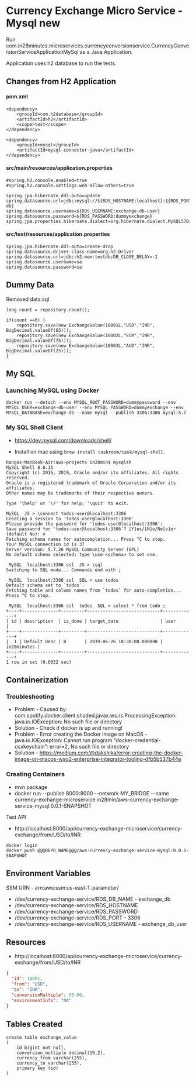 # Currency Exchange Micro Service - Mysql new

Run com.in28minutes.microservices.currencyconversionservice.CurrencyConversionServiceApplicationMySql as a Java Application.

Application uses h2 database to run the tests.

## Changes from H2 Application

#### pom.xml

```
<dependency>
	<groupId>com.h2database</groupId>
	<artifactId>h2</artifactId>
	<scope>test</scope>
</dependency>

<dependency>
	<groupId>mysql</groupId>
	<artifactId>mysql-connector-java</artifactId>
</dependency>
```

#### src/main/resources/application.properties

```
#spring.h2.console.enabled=true
#spring.h2.console.settings.web-allow-others=true

spring.jpa.hibernate.ddl-auto=update
spring.datasource.url=jdbc:mysql://${RDS_HOSTNAME:localhost}:${RDS_PORT:3306}/${RDS_DB_NAME:exchange-db}
spring.datasource.username=${RDS_USERNAME:exchange-db-user}
spring.datasource.password=${RDS_PASSWORD:dummyexchange}
spring.jpa.properties.hibernate.dialect=org.hibernate.dialect.MySQL57Dialect
```

#### src/test/resources/application.properties

```
spring.jpa.hibernate.ddl-auto=create-drop
spring.datasource.driver-class-name=org.h2.Driver
spring.datasource.url=jdbc:h2:mem:testdb;DB_CLOSE_DELAY=-1
spring.datasource.username=sa
spring.datasource.password=sa
```

## Dummy Data

Removed data.sql

```
long count = repository.count();

if(count ==0) {
	repository.save(new ExchangeValue(10001L,"USD","INR", BigDecimal.valueOf(65)));
	repository.save(new ExchangeValue(10002L,"EUR","INR", BigDecimal.valueOf(75)));
	repository.save(new ExchangeValue(10003L,"AUD","INR", BigDecimal.valueOf(25)));
}
```

## My SQL

### Launching MySQL using Docker

```
docker run --detach --env MYSQL_ROOT_PASSWORD=dummypassword --env MYSQL_USER=exchange-db-user --env MYSQL_PASSWORD=dummyexchange --env MYSQL_DATABASE=exchange-db --name mysql --publish 3306:3306 mysql:5.7
```


### My SQL Shell Client

- https://dev.mysql.com/downloads/shell/

- Install on mac using `brew install caskroom/cask/mysql-shell`.


```
Rangas-MacBook-Air:aws-projects in28min$ mysqlsh
MySQL Shell 8.0.15
Copyright (c) 2016, 2019, Oracle and/or its affiliates. All rights reserved.
Oracle is a registered trademark of Oracle Corporation and/or its affiliates.
Other names may be trademarks of their respective owners.

Type '\help' or '\?' for help; '\quit' to exit.

MySQL  JS > \connect todos-user@localhost:3306
Creating a session to 'todos-user@localhost:3306'
Please provide the password for 'todos-user@localhost:3306': 
Save password for 'todos-user@localhost:3306'? [Y]es/[N]o/Ne[v]er (default No): v
Fetching schema names for autocompletion... Press ^C to stop.
Your MySQL connection id is 37
Server version: 5.7.26 MySQL Community Server (GPL)
No default schema selected; type \use <schema> to set one.

 MySQL  localhost:3306 ssl  JS > \sql
Switching to SQL mode... Commands end with ;

 MySQL  localhost:3306 ssl  SQL > use todos
Default schema set to `todos`.
Fetching table and column names from `todos` for auto-completion... Press ^C to stop.

 MySQL  localhost:3306 ssl  todos  SQL > select * from todo ;
+----+--------------+---------+----------------------------+-------------+
| id | description  | is_done | target_date                | user        |
+----+--------------+---------+----------------------------+-------------+
|  1 | Default Desc | 0       | 2019-06-26 18:30:00.000000 | in28minutes |
+----+--------------+---------+----------------------------+-------------+
1 row in set (0.0032 sec)

```

## Containerization

### Troubleshooting

- Problem - Caused by: com.spotify.docker.client.shaded.javax.ws.rs.ProcessingException: java.io.IOException: No such file or directory
- Solution - Check if docker is up and running!
- Problem - Error creating the Docker image on MacOS - java.io.IOException: Cannot run program “docker-credential-osxkeychain”: error=2, No such file or directory
- Solution - https://medium.com/@dakshika/error-creating-the-docker-image-on-macos-wso2-enterprise-integrator-tooling-dfb5b537b44e

### Creating Containers

- mvn package
- docker run --publish 8000:8000 --network MY_BRIDGE --name currency-exchange-microservice in28min/aws-currency-exchange-service-mysql:0.0.1-SNAPSHOT

Test API 
- http://localhost:8000/api/currency-exchange-microservice/currency-exchange/from/USD/to/INR

```
docker login
docker push @@@REPO_NAME@@@/aws-currency-exchange-service-mysql:0.0.1-SNAPSHOT
```

## Environment Variables

SSM URN - arn:aws:ssm:us-east-1:<account-id>:parameter/<name>

- /dev/currency-exchange-service/RDS_DB_NAME  - exchange_db
- /dev/currency-exchange-service/RDS_HOSTNAME	
- /dev/currency-exchange-service/RDS_PASSWORD	
- /dev/currency-exchange-service/RDS_PORT     - 3306
- /dev/currency-exchange-service/RDS_USERNAME - exchange_db_user



## Resources

- http://localhost:8000/api/currency-exchange-microservice/currency-exchange/from/USD/to/INR

```json
{
  "id": 10001,
  "from": "USD",
  "to": "INR",
  "conversionMultiple": 65.00,
  "environmentInfo": "NA"
}
```

## Tables Created
```
create table exchange_value 
(
	id bigint not null, 
	conversion_multiple decimal(19,2), 
	currency_from varchar(255), 
	currency_to varchar(255), 
	primary key (id)
)
```

